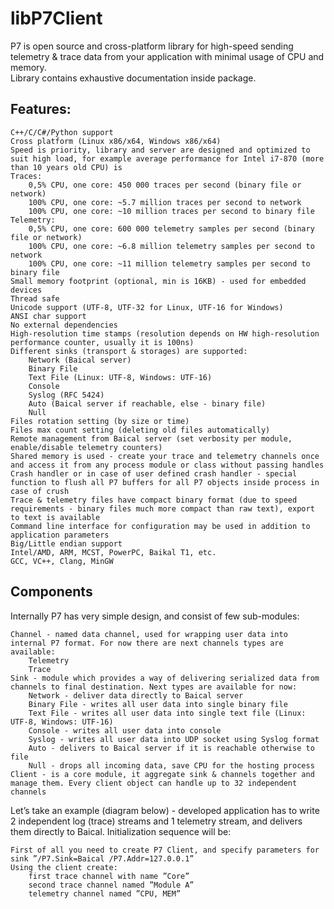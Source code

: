 # libP7Client
P7 is open source and cross-platform library for high-speed sending telemetry &amp; trace data from your application with minimal usage of CPU and memory.  
Library contains exhaustive documentation inside package.  

## Features:  
    C++/C/C#/Python support  
    Cross platform (Linux x86/x64, Windows x86/x64)  
    Speed is priority, library and server are designed and optimized to suit high load, for example average performance for Intel i7-870 (more than 10 years old CPU) is  
    Traces:  
        0,5% CPU, one core: 450 000 traces per second (binary file or network)  
        100% CPU, one core: ~5.7 million traces per second to network  
        100% CPU, one core: ~10 million traces per second to binary file  
    Telemetry:  
        0,5% CPU, one core: 600 000 telemetry samples per second (binary file or network)  
        100% CPU, one core: ~6.8 million telemetry samples per second to network  
        100% CPU, one core: ~11 million telemetry samples per second to binary file  
    Small memory footprint (optional, min is 16KB) - used for embedded devices  
    Thread safe  
    Unicode support (UTF-8, UTF-32 for Linux, UTF-16 for Windows)  
    ANSI char support  
    No external dependencies  
    High-resolution time stamps (resolution depends on HW high-resolution performance counter, usually it is 100ns)  
    Different sinks (transport & storages) are supported:  
        Network (Baical server)  
        Binary File  
        Text File (Linux: UTF-8, Windows: UTF-16)  
        Console  
        Syslog (RFC 5424)  
        Auto (Baical server if reachable, else - binary file)  
        Null  
    Files rotation setting (by size or time)  
    Files max count setting (deleting old files automatically)  
    Remote management from Baical server (set verbosity per module, enable/disable telemetry counters)  
    Shared memory is used - create your trace and telemetry channels once and access it from any process module or class without passing handles  
    Crash handler or in case of user defined crash handler - special function to flush all P7 buffers for all P7 objects inside process in case of crush  
    Trace & telemetry files have compact binary format (due to speed requirements - binary files much more compact than raw text), export to text is available  
    Command line interface for configuration may be used in addition to application parameters  
    Big/Little endian support  
    Intel/AMD, ARM, MCST, PowerPC, Baikal T1, etc.  
    GCC, VC++, Clang, MinGW  


## Components  

Internally P7 has very simple design, and consist of few sub-modules:  

    Channel - named data channel, used for wrapping user data into internal P7 format. For now there are next channels types are available:  
        Telemetry  
        Trace  
    Sink - module which provides a way of delivering serialized data from channels to final destination. Next types are available for now:  
        Network - deliver data directly to Baical server  
        Binary File - writes all user data into single binary file  
        Text File - writes all user data into single text file (Linux: UTF-8, Windows: UTF-16)  
        Console - writes all user data into console  
        Syslog - writes all user data into UDP socket using Syslog format  
        Auto - delivers to Baical server if it is reachable otherwise to file  
        Null - drops all incoming data, save CPU for the hosting process  
    Client - is a core module, it aggregate sink & channels together and manage them. Every client object can handle up to 32 independent channels  


Let’s take an example (diagram below) - developed application has to write 2 independent log (trace) streams and 1 telemetry stream, and delivers them directly to Baical. Initialization sequence will be:  

    First of all you need to create P7 Client, and specify parameters for sink ”/P7.Sink=Baical /P7.Addr=127.0.0.1”  
    Using the client create:  
        first trace channel with name ”Core”  
        second trace channel named ”Module A”  
        telemetry channel named ”CPU, MEM”  

